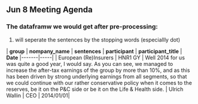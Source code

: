 ## Jun 8 Meeting Agenda


### The dataframw we would get after pre-processing:
1. will seperate the sentences by the stopping words (especiallly dot)

| **group** | **nompany_name** | **sentences** | **participant** | **participant_title** | **Date**
|-------|-----|
| European (Re)Insurers | HNR1 GY | Well 2014 for us was quite a good year, I would say. As you can see, we managed to increase the after-tax earnings of the group by more than 10%, and as this has been driven by strong underlying earnings from all segments, so that we could continue with our rather conservative policy when it comes to the reserves, be it on the P&C side or be it on the Life & Health side. | Ulrich Wallin | CEO | 2014/01/01|

